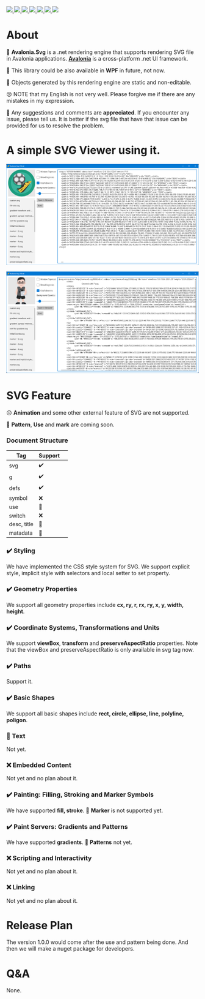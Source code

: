 <div align="left">
  <a href="https://www.w3.org/TR/SVG2/">
    <img src="https://img.shields.io/badge/-SVG2-blue?style=for-the-badge">
  </a>
  <a href="https://github.com/microsoft/dotnet">
    <img src="https://img.shields.io/badge/-.NET-red?style=for-the-badge">
  </a>
  <a href="https://avaloniaui.net/">
    <img src="https://img.shields.io/badge/Avalonia-8245A9?style=for-the-badge">
  </a>
  <a href="https://dotnet.microsoft.com/zh-cn/languages/csharp">
    <img src="https://img.shields.io/badge/-C%23-yellow?style=for-the-badge">
  </a>
  <a href="http://www.gnu.org/licenses/agpl-3.0.en.html">
    <img src="https://img.shields.io/badge/License-APGL 3.0-green?style=for-the-badge">
  </a>
  <a href="https://www.cnblogs.com/liwuqingxin/">
    <img src="https://img.shields.io/badge/Blog-NLNet-orange?style=for-the-badge">
  </a>
  <a href="https://github.com/liwuqingxin">
    <img src="https://img.shields.io/badge/Github-Liwuqingxin-blue?style=for-the-badge&logo=GitHub">
  </a>
</div>


# About

:notebook: **Avalonia.Svg** is a .net rendering engine that supports rendering SVG file in Avalonia applications. [**Avalonia**](https://avaloniaui.net/) is a cross-platform .net UI framework. 

:date: This library could be also available in **WPF** in future, not now.

:bell: Objects generated by this rendering engine are static and non-editable.

:cry: NOTE that my English is not very well. Please forgive me if there are any mistakes in my expression.

:apple: Any suggestions and comments are **appreciated**. If you encounter any issue, please tell us. It is better if the svg file that have that issue can be provided for us to resolve the problem.

# A simple SVG Viewer using it.

![image-20230324012006442](doc\imghost\image-20230324012006442.png)

![image-20230324012210119](doc\imghost\image-20230324012210119.png)

# SVG Feature

:pensive: **Animation** and some other external feature of SVG are not supported.

:date: **Pattern**, **Use** and **mark** are coming soon.

### Document Structure

| Tag         | Support            |      |
| ----------- | ------------------ | ---- |
| svg         | :heavy_check_mark: |      |
| g           | :heavy_check_mark: |      |
| defs        | :heavy_check_mark: |      |
| symbol      | :x:                |      |
| use         | :date:             |      |
| switch      | :x:                |      |
| desc, title | :date:             |      |
| matadata    | :date:             |      |

### :heavy_check_mark: Styling

We have implemented the CSS style system for SVG. We support explicit style, implicit style with selectors and local setter to set property.

### :heavy_check_mark: Geometry Properties

We support all geometry properties include **cx, ry, r, rx, ry, x, y, width, height**.

### :heavy_check_mark: Coordinate Systems, Transformations and Units

We support **viewBox**, **transform** and **preserveAspectRatio** properties. Note that the viewBox and preserveAspectRatio is only available in svg tag now.

### :heavy_check_mark: Paths

Support it.

### :heavy_check_mark: Basic Shapes

We support all basic shapes include **rect, circle, ellipse, line, polyline, poligon**.

### :date: Text

Not yet.

### :x: Embedded Content

Not yet and no plan about it.

### :heavy_check_mark: Painting: Filling, Stroking and Marker Symbols

We have supported **fill, stroke**. :date: **Marker** is not supported yet.

### :heavy_check_mark: Paint Servers: Gradients and Patterns

We have supported **gradients**. :date: **Patterns** not yet.

### :x: Scripting and Interactivity

Not yet and no plan about it.

### :x: Linking

Not yet and no plan about it.

# Release Plan

The version 1.0.0 would come after the use and pattern being done. And then we will make a nuget package for developers.

# Q&A

None.
